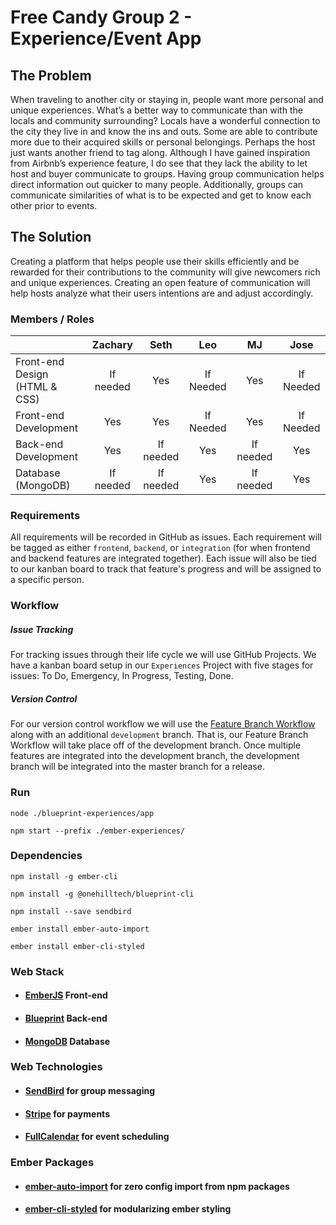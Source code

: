 # Free Candy Group 2 - Experience/Event App

## The Problem

When traveling to another city or staying in, people want more personal and unique experiences. What’s a better way to communicate than with the
locals and community surrounding? Locals have a wonderful connection to the city they live in and know the ins and outs. Some are able to contribute more due to their acquired skills or personal belongings. Perhaps the host just wants another friend to tag along. Although I have gained inspiration from Airbnb’s experience feature, I do see that they lack the ability to let host and buyer communicate to groups. Having group communication helps direct information out quicker to many people. Additionally, groups can communicate similarities of what is to be expected and get to know each other prior to events.

## The Solution

Creating a platform that helps people use their skills efficiently and be rewarded for their contributions to the community will give newcomers rich and unique experiences. Creating an open feature of communication will help hosts analyze what their users intentions are and adjust accordingly.

### Members / Roles

|                                   | Zachary       | Seth       | Leo       | MJ        | Jose      |
| --------------------------------- | :-----------: |:----------:| :--------:| :-------: | :-------: |
| Front-end Design (HTML & CSS)     | If needed     | Yes        | If Needed | Yes       | If Needed |
| Front-end Development             | Yes           | Yes        | If Needed | Yes       | If Needed |
| Back-end Development              | Yes           | If needed  | Yes       | If needed | Yes       |
| Database (MongoDB)                | If needed     | If needed  | Yes       | If needed | Yes       |

### Requirements

All requirements will be recorded in GitHub as issues. Each requirement will be tagged as either `frontend`, `backend`, or `integration` (for when frontend and backend features are integrated together). Each issue will also be tied to our kanban board to track that feature's progress and will be assigned to a specific person. 

### Workflow

##### Issue Tracking

For tracking issues through their life cycle we will use GitHub Projects. We have a kanban board setup in our `Experiences` Project with five stages for issues: To Do, Emergency, In Progress, Testing, Done.

##### Version Control

For our version control workflow we will use the [Feature Branch Workflow](https://www.atlassian.com/git/tutorials/comparing-workflows/feature-branch-workflow) along with an additional `development` branch. That is, our Feature Branch Workflow will take place off of the development branch. Once multiple features are integrated into the development branch, the development branch will be integrated into the master branch for a release.

### Run

`node ./blueprint-experiences/app`

`npm start --prefix ./ember-experiences/`


### Dependencies

`npm install -g ember-cli`

`npm install -g @onehilltech/blueprint-cli`

`npm install --save sendbird`

`ember install ember-auto-import`

`ember install ember-cli-styled`

### Web Stack

* #### [EmberJS](https://www.emberjs.com/) Front-end

* #### [Blueprint](https://blueprint.onehilltech.com/) Back-end

* #### [MongoDB](https://www.mongodb.com/) Database

### Web Technologies

* #### [SendBird](https://docs.sendbird.com/javascript/quick_start) for group messaging

* #### [Stripe](https://stripe.com/us/payments) for payments

* #### [FullCalendar](https://fullcalendar.io/) for event scheduling

### Ember Packages

* #### [ember-auto-import](https://github.com/ef4/ember-auto-import) for zero config import from npm packages

* #### [ember-cli-styled](https://github.com/onehilltech/ember-cli-styled) for modularizing ember styling
